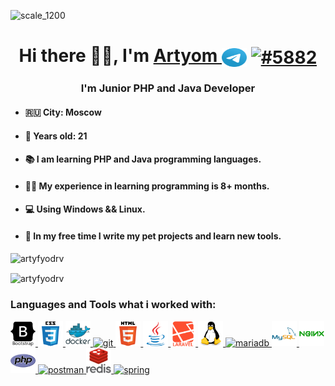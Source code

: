 ![scale_1200](https://github.com/artyfyodrv/artyfyodrv/assets/89071495/a477c6c1-0c5a-4dca-ab7d-44d6ea3cc80a)
<h1 align="center">Hi there 🙌🏻, I'm <a href="https://t.me/artyfyodrv/" target="_blank">Artyom 
  <a href="https://t.me/artyfyodrv" target="blank"><img align="center" src="https://github.com/artyfyodrv/artyfyodrv/blob/main/telegram_logo_icon_147228.svg" alt="#5882" height="30" width="40" /></a>
<a href="https://discord.gg/#5882" target="blank"><img align="center" src="https://raw.githubusercontent.com/rahuldkjain/github-profile-readme-generator/master/src/images/icons/Social/discord.svg" alt="#5882" height="30" width="40" /></a>
</a></h1>
  
<h3 align="center">I'm Junior PHP and Java Developer</h3> 

- <h4>🇷🇺 City: Moscow </h4>
- <h4>👨 Years old: 21</h4>
- <h4>📚 I am learning PHP and Java programming languages.</h4>
- <h4>✍🏻 My experience in learning programming is 8+ months.</h4>
- <h4>💻 Using Windows && Linux.</h4>
- <h4>💬 In my free time I write my pet projects and learn new tools.</h4>


<p>&nbsp;<img align="left" src="https://github-readme-stats.vercel.app/api?username=artyfyodrv&show_icons=true&locale=en" alt="artyfyodrv" /></p>
<p><img align="center" src="https://github-readme-stats.vercel.app/api/top-langs?username=artyfyodrv&show_icons=true&locale=en&layout=compact" alt="artyfyodrv" /></p>


<h3 align="left">Languages and Tools what i worked with:</h3>
<p align="left"> <a href="https://getbootstrap.com" target="_blank" rel="noreferrer"> <img src="https://raw.githubusercontent.com/devicons/devicon/master/icons/bootstrap/bootstrap-plain-wordmark.svg" alt="bootstrap" width="40" height="40"/> </a> <a href="https://www.w3schools.com/css/" target="_blank" rel="noreferrer"> <img src="https://raw.githubusercontent.com/devicons/devicon/master/icons/css3/css3-original-wordmark.svg" alt="css3" width="40" height="40"/> </a> <a href="https://www.docker.com/" target="_blank" rel="noreferrer"> <img src="https://raw.githubusercontent.com/devicons/devicon/master/icons/docker/docker-original-wordmark.svg" alt="docker" width="40" height="40"/> </a> <a href="https://git-scm.com/" target="_blank" rel="noreferrer"> <img src="https://www.vectorlogo.zone/logos/git-scm/git-scm-icon.svg" alt="git" width="40" height="40"/> </a> <a href="https://www.w3.org/html/" target="_blank" rel="noreferrer"> <img src="https://raw.githubusercontent.com/devicons/devicon/master/icons/html5/html5-original-wordmark.svg" alt="html5" width="40" height="40"/> </a> <a href="https://www.java.com" target="_blank" rel="noreferrer"> <img src="https://raw.githubusercontent.com/devicons/devicon/master/icons/java/java-original.svg" alt="java" width="40" height="40"/> </a> <a href="https://laravel.com/" target="_blank" rel="noreferrer"> <img src="https://raw.githubusercontent.com/devicons/devicon/master/icons/laravel/laravel-plain-wordmark.svg" alt="laravel" width="40" height="40"/> </a> <a href="https://www.linux.org/" target="_blank" rel="noreferrer"> <img src="https://raw.githubusercontent.com/devicons/devicon/master/icons/linux/linux-original.svg" alt="linux" width="40" height="40"/> </a> <a href="https://mariadb.org/" target="_blank" rel="noreferrer"> <img src="https://www.vectorlogo.zone/logos/mariadb/mariadb-icon.svg" alt="mariadb" width="40" height="40"/> </a> <a href="https://www.mysql.com/" target="_blank" rel="noreferrer"> <img src="https://raw.githubusercontent.com/devicons/devicon/master/icons/mysql/mysql-original-wordmark.svg" alt="mysql" width="40" height="40"/> </a> <a href="https://www.nginx.com" target="_blank" rel="noreferrer"> <img src="https://raw.githubusercontent.com/devicons/devicon/master/icons/nginx/nginx-original.svg" alt="nginx" width="40" height="40"/> </a> <a href="https://www.php.net" target="_blank" rel="noreferrer"> <img src="https://raw.githubusercontent.com/devicons/devicon/master/icons/php/php-original.svg" alt="php" width="40" height="40"/> </a> <a href="https://postman.com" target="_blank" rel="noreferrer"> <img src="https://www.vectorlogo.zone/logos/getpostman/getpostman-icon.svg" alt="postman" width="40" height="40"/> </a> <a href="https://redis.io" target="_blank" rel="noreferrer"> <img src="https://raw.githubusercontent.com/devicons/devicon/master/icons/redis/redis-original-wordmark.svg" alt="redis" width="40" height="40"/> </a> <a href="https://spring.io/" target="_blank" rel="noreferrer"> <img src="https://www.vectorlogo.zone/logos/springio/springio-icon.svg" alt="spring" width="40" height="40"/> </a> </p>
